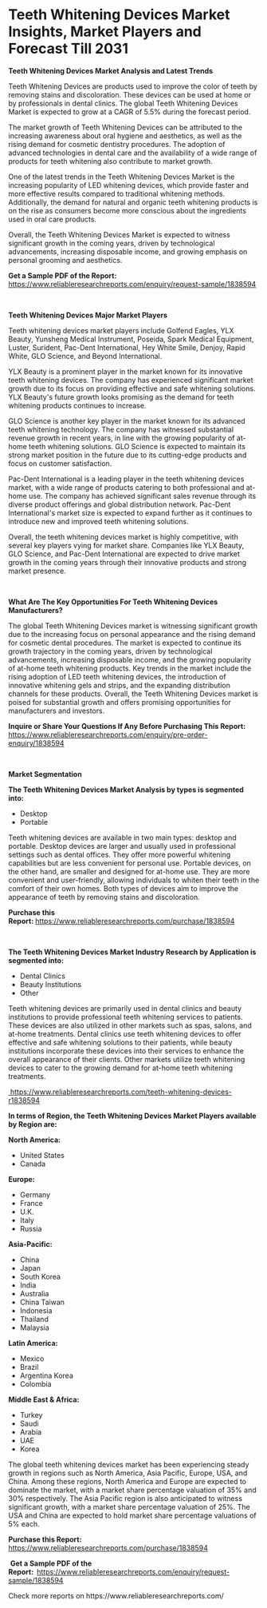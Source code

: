 <p><h1>Teeth Whitening Devices Market Insights, Market Players and Forecast Till 2031</h1></p><p><strong>Teeth Whitening Devices Market Analysis and Latest Trends</strong></p>
<p><p>Teeth Whitening Devices are products used to improve the color of teeth by removing stains and discoloration. These devices can be used at home or by professionals in dental clinics. The global Teeth Whitening Devices Market is expected to grow at a CAGR of 5.5% during the forecast period.</p><p>The market growth of Teeth Whitening Devices can be attributed to the increasing awareness about oral hygiene and aesthetics, as well as the rising demand for cosmetic dentistry procedures. The adoption of advanced technologies in dental care and the availability of a wide range of products for teeth whitening also contribute to market growth.</p><p>One of the latest trends in the Teeth Whitening Devices Market is the increasing popularity of LED whitening devices, which provide faster and more effective results compared to traditional whitening methods. Additionally, the demand for natural and organic teeth whitening products is on the rise as consumers become more conscious about the ingredients used in oral care products.</p><p>Overall, the Teeth Whitening Devices Market is expected to witness significant growth in the coming years, driven by technological advancements, increasing disposable income, and growing emphasis on personal grooming and aesthetics.</p></p>
<p><strong>Get a Sample PDF of the Report:&nbsp;</strong> <a href="https://www.reliableresearchreports.com/enquiry/request-sample/1838594">https://www.reliableresearchreports.com/enquiry/request-sample/1838594</a></p>
<p>&nbsp;</p>
<p><strong>Teeth Whitening Devices Major Market Players</strong></p>
<p><p>Teeth whitening devices market players include Golfend Eagles, YLX Beauty, Yunsheng Medical Instrument, Poseida, Spark Medical Equipment, Luster, Surident, Pac-Dent International, Hey White Smile, Denjoy, Rapid White, GLO Science, and Beyond International.</p><p>YLX Beauty is a prominent player in the market known for its innovative teeth whitening devices. The company has experienced significant market growth due to its focus on providing effective and safe whitening solutions. YLX Beauty's future growth looks promising as the demand for teeth whitening products continues to increase.</p><p>GLO Science is another key player in the market known for its advanced teeth whitening technology. The company has witnessed substantial revenue growth in recent years, in line with the growing popularity of at-home teeth whitening solutions. GLO Science is expected to maintain its strong market position in the future due to its cutting-edge products and focus on customer satisfaction.</p><p>Pac-Dent International is a leading player in the teeth whitening devices market, with a wide range of products catering to both professional and at-home use. The company has achieved significant sales revenue through its diverse product offerings and global distribution network. Pac-Dent International's market size is expected to expand further as it continues to introduce new and improved teeth whitening solutions.</p><p>Overall, the teeth whitening devices market is highly competitive, with several key players vying for market share. Companies like YLX Beauty, GLO Science, and Pac-Dent International are expected to drive market growth in the coming years through their innovative products and strong market presence.</p></p>
<p>&nbsp;</p>
<p><strong>What Are The Key Opportunities For Teeth Whitening Devices Manufacturers?</strong></p>
<p><p>The global Teeth Whitening Devices market is witnessing significant growth due to the increasing focus on personal appearance and the rising demand for cosmetic dental procedures. The market is expected to continue its growth trajectory in the coming years, driven by technological advancements, increasing disposable income, and the growing popularity of at-home teeth whitening products. Key trends in the market include the rising adoption of LED teeth whitening devices, the introduction of innovative whitening gels and strips, and the expanding distribution channels for these products. Overall, the Teeth Whitening Devices market is poised for substantial growth and offers promising opportunities for manufacturers and investors.</p></p>
<p><strong>Inquire or Share Your Questions If Any Before Purchasing This Report:</strong> <a href="https://www.reliableresearchreports.com/enquiry/pre-order-enquiry/1838594">https://www.reliableresearchreports.com/enquiry/pre-order-enquiry/1838594</a></p>
<p>&nbsp;</p>
<p><strong>Market Segmentation</strong></p>
<p><strong>The Teeth Whitening Devices Market Analysis by types is segmented into:</strong></p>
<p><ul><li>Desktop</li><li>Portable</li></ul></p>
<p><p>Teeth whitening devices are available in two main types: desktop and portable. Desktop devices are larger and usually used in professional settings such as dental offices. They offer more powerful whitening capabilities but are less convenient for personal use. Portable devices, on the other hand, are smaller and designed for at-home use. They are more convenient and user-friendly, allowing individuals to whiten their teeth in the comfort of their own homes. Both types of devices aim to improve the appearance of teeth by removing stains and discoloration.</p></p>
<p><strong>Purchase this Report:&nbsp;</strong><a href="https://www.reliableresearchreports.com/purchase/1838594">https://www.reliableresearchreports.com/purchase/1838594</a></p>
<p>&nbsp;</p>
<p><strong>The Teeth Whitening Devices Market Industry Research by Application is segmented into:</strong></p>
<p><ul><li>Dental Clinics</li><li>Beauty Institutions</li><li>Other</li></ul></p>
<p><p>Teeth whitening devices are primarily used in dental clinics and beauty institutions to provide professional teeth whitening services to patients. These devices are also utilized in other markets such as spas, salons, and at-home treatments. Dental clinics use teeth whitening devices to offer effective and safe whitening solutions to their patients, while beauty institutions incorporate these devices into their services to enhance the overall appearance of their clients. Other markets utilize teeth whitening devices to cater to the growing demand for at-home teeth whitening treatments.</p></p>
<p><a href="https://www.reliableresearchreports.com/teeth-whitening-devices-r1838594">&nbsp;https://www.reliableresearchreports.com/teeth-whitening-devices-r1838594</a></p>
<p><strong>In terms of Region, the Teeth Whitening Devices Market Players available by Region are:</strong></p>
<p>
    <p> <strong> North America: </strong>
        <ul>
            <li>United States</li>
            <li>Canada</li>
        </ul>
        </p> 
    <p> <strong> Europe: </strong>
        <ul>
            <li>Germany</li>
            <li>France</li>
            <li>U.K.</li>
            <li>Italy</li>
            <li>Russia</li>
        </ul>
        </p> 
    <p> <strong> Asia-Pacific: </strong>
        <ul>
            <li>China</li>
            <li>Japan</li>
            <li>South Korea</li>
            <li>India</li>
            <li>Australia</li>
            <li>China Taiwan</li>
            <li>Indonesia</li>
            <li>Thailand</li>
            <li>Malaysia</li>
        </ul>
        </p> 
    <p> <strong> Latin America: </strong>
        <ul>
            <li>Mexico</li>
            <li>Brazil</li>
            <li>Argentina Korea</li>
            <li>Colombia</li>
        </ul>
        </p> 
    <p> <strong> Middle East & Africa: </strong>
        <ul>
            <li>Turkey</li>
            <li>Saudi</li>
            <li>Arabia</li>
            <li>UAE</li>
            <li>Korea</li>
        </ul>
    </p>
    </p>
<p><p>The global teeth whitening devices market has been experiencing steady growth in regions such as North America, Asia Pacific, Europe, USA, and China. Among these regions, North America and Europe are expected to dominate the market, with a market share percentage valuation of 35% and 30% respectively. The Asia Pacific region is also anticipated to witness significant growth, with a market share percentage valuation of 25%. The USA and China are expected to hold market share percentage valuations of 5% each.</p></p>
<p><strong>Purchase this Report: </strong><a href="https://www.reliableresearchreports.com/purchase/1838594">https://www.reliableresearchreports.com/purchase/1838594</a></p>
<p>&nbsp;<strong>Get a Sample PDF of the Report:&nbsp;&nbsp;</strong><a href="https://www.reliableresearchreports.com/enquiry/request-sample/1838594">https://www.reliableresearchreports.com/enquiry/request-sample/1838594</a></p>
<p><strong></strong></p>
<p>Check more reports on https://www.reliableresearchreports.com/</p>